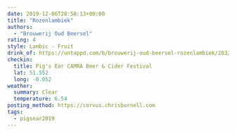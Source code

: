 ```yaml
---
date: 2019-12-06T20:58:13+00:00
title: "Rozenlambiek"
authors:
  - "Brouwerij Oud Beersel"
rating: 4
style: Lambic - Fruit
drink_of: https://untappd.com/b/brouwerij-oud-beersel-rozenlambiek/2832722
checkin:
  title: Pig's Ear CAMRA Beer & Cider Festival
  lat: 51.552
  long: -0.052
weather:
  summary: Clear
  temperature: 6.54
posting_method: https://corvus.chrisburnell.com
tags:
  - pigsear2019
---
```

